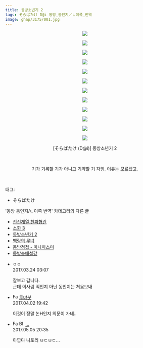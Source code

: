 ```yaml
---
title: 동방소년기 2
tags: そらばたけ D@i 동방_동인지／ㄴ이쪽_번역
image: ghap/3175/001.jpg
---
```

<div class="article">
<p style="text-align: center; clear: none; float: none;"><img src="{{ site.nasurl }}/ghap/3175/001.jpg"/></p>
<p style="text-align: center; clear: none; float: none;"><img src="{{ site.nasurl }}/ghap/3175/002.jpg"/></p>
<p style="text-align: center; clear: none; float: none;"><img src="{{ site.nasurl }}/ghap/3175/003.jpg"/></p>
<p style="text-align: center; clear: none; float: none;"><img src="{{ site.nasurl }}/ghap/3175/004.jpg"/></p>
<p style="text-align: center; clear: none; float: none;"><img src="{{ site.nasurl }}/ghap/3175/005.jpg"/></p>
<p style="text-align: center; clear: none; float: none;"><img src="{{ site.nasurl }}/ghap/3175/006.jpg"/></p>
<p style="text-align: center; clear: none; float: none;"><img src="{{ site.nasurl }}/ghap/3175/007.jpg"/></p>
<p style="text-align: center; clear: none; float: none;"><img src="{{ site.nasurl }}/ghap/3175/008.jpg"/></p>
<p style="text-align: center; clear: none; float: none;"><img src="{{ site.nasurl }}/ghap/3175/009.jpg"/></p>
<p style="text-align: center; clear: none; float: none;"><img src="{{ site.nasurl }}/ghap/3175/010.jpg"/></p>
<p style="text-align: center; clear: none; float: none;"><img src="{{ site.nasurl }}/ghap/3175/011.jpg"/></p>
<p style="text-align: center; clear: none; float: none;"><img src="{{ site.nasurl }}/ghap/3175/012.jpg"/></p>
<p style="text-align: center; clear: none; float: none;"> [そらばたけ (D@i)] 동방소년기 2</p>
<p style="text-align: center; clear: none; float: none;"><br/></p>
<p style="text-align: center; clear: none; float: none;">기가 기록할 기가 아니고 기약할 기 자임. 이유는 모르겠고.</p>
<p><br/></p>
</div><div class="tagTrail">
<p>태그: </p>
<ul>
<li>そらばたけ</li>
</ul>
</div><div class="another">
<p>'동방 동인지/ㄴ이쪽 번역' 카테고리의 다른 글</p>
<ul>
<li><a href="/2017-04-05-ghap_3178">전신계열 천파협란</a></li>
<li><a href="/2017-03-27-ghap_3176">소화 3</a></li>
<li><a href="/2017-03-24-ghap_3175">동방소년기 2</a></li>
<li><a href="/2017-03-22-ghap_3174">백랑의 무녀</a></li>
<li><a href="/2017-03-14-ghap_3170">동방청첩 - 마나마스미</a></li>
<li><a href="/2017-03-10-ghap_3161">동방총배설강</a></li>
</ul>
</div><div class="cb_module cb_fluid">
<div class="cb_wrt cb_profile">
<div class="comment">
<ul>
<li class="cb_thumb_off" id="comment14947397">
<div class="cb_comment_area">
<div class="cb_info_area">
<div class="cb_section">
<span class="cb_nick_name">ㅇㅇ</span>
</div>
<div class="cb_section">
<span class="cb_date">2017.03.24 03:07 </span>
</div>
</div>
<div class="cb_dsc_comment">
<p class="cb_dsc">
											잘보고 갑니다.<br/>
근데 이사람 떡인지 아닌 동인지는 처음보내
										</p>
</div>
</div></li>
<li class="cb_thumb_off" id="comment14955557">
<div class="cb_comment_area">
<div class="cb_info_area">
<div class="cb_section">
<span class="cb_nick_name"><img alt="Favicon of http://rumia0528.tistory.com" height="16" onerror="this.onerror=null;this.parentNode.removeChild(this)" src="http://rumia0528.tistory.com/favicon.ico" width="16"/> <a href="http://rumia0528.tistory.com" onclick="return openLinkInNewWindow(this)">루먀봇</a><span class="tistoryProfileLayerTrigger" onclick='TistoryProfile.show(event, this, {"title":"EYNUS","url":"https:\/\/rumia0528.tistory.com","nickname":"\ub8e8\uba00\ubd07","items":[]}); return false;'></span></span>
</div>
<div class="cb_section">
<span class="cb_date">2017.04.02 19:42 </span>
</div>
</div>
<div class="cb_dsc_comment">
<p class="cb_dsc">
											이것이 정말 논H인지 의문이 가네..
										</p>
</div>
</div></li>
<li class="cb_thumb_off" id="comment14981750">
<div class="cb_comment_area">
<div class="cb_info_area">
<div class="cb_section">
<span class="cb_nick_name"><img alt="Favicon of http://ghaptouhou.tistory.com" height="16" onerror="this.onerror=null;this.parentNode.removeChild(this)" src="http://ghaptouhou.tistory.com/favicon.ico" width="16"/> <img alt="BlogIcon" height="16" onerror="this.parentNode.removeChild(this)" src="http://ghaptouhou.tistory.com/index.gif" width="16"/> <a href="http://ghaptouhou.tistory.com" onclick="return openLinkInNewWindow(this)">...</a></span>
</div>
<div class="cb_section">
<span class="cb_date">2017.05.05 20:35 </span>
</div>
</div>
<div class="cb_dsc_comment">
<p class="cb_dsc">
											아깝다 니토리 ㅂㄷㅂㄷ...
										</p>
</div>
</div></li>
</ul>
</div>
</div><!-- commentList close -->
</div>